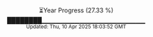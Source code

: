 <p align="center">
⏳Year Progress (27.33 %)<br>
████████▁▁▁▁▁▁▁▁▁▁▁▁▁▁▁▁▁▁▁▁▁▁ <br>
<sub>Updated: Thu, 10 Apr 2025 18:03:52 GMT</sub>
</p>

